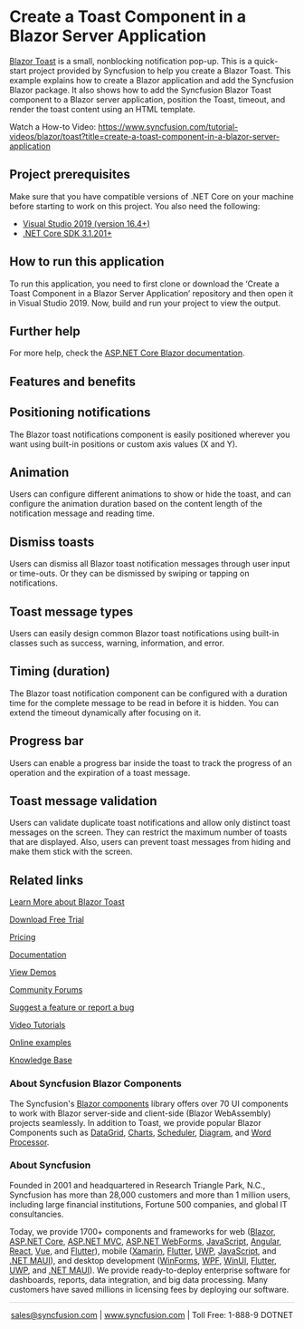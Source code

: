 # Create a Toast Component in a Blazor Server Application

[Blazor Toast](https://www.syncfusion.com/blazor-components/blazor-toast?utm_source=github&utm_medium=listing&utm_campaign=blazor-toast-github-samples) is a small, nonblocking notification pop-up. This is a quick-start project provided by Syncfusion to help you create a Blazor Toast. This example explains how to create a Blazor application and add the Syncfusion Blazor package. It also shows how to add the Syncfusion Blazor Toast component to a Blazor server application, position the Toast, timeout, and render the toast content using an HTML template.

Watch a How-to Video: https://www.syncfusion.com/tutorial-videos/blazor/toast?title=create-a-toast-component-in-a-blazor-server-application

## Project prerequisites
Make sure that you have compatible versions of .NET Core on your machine before starting to work on this project. You also need the following:
* [Visual Studio 2019 (version 16.4+)]( https://visualstudio.microsoft.com/downloads)
* [.NET Core SDK 3.1.201+](https://dotnet.microsoft.com/download/dotnet-core/3.1)

## How to run this application
To run this application, you need to first clone or download the ‘Create a Toast Component in a Blazor Server Application’ repository and then open it in Visual Studio 2019. Now, build and run your project to view the output.

## Further help

For more help, check the [ASP.NET Core Blazor documentation](https://docs.microsoft.com/en-us/aspnet/core/blazor).

## Features and benefits

## Positioning notifications

The Blazor toast notifications component is easily positioned wherever you want using built-in positions or custom axis values (X and Y).

## Animation

Users can configure different animations to show or hide the toast, and can configure the animation duration based on the content length of the notification message and reading time.

## Dismiss toasts

Users can dismiss all Blazor toast notification messages through user input or time-outs. Or they can be dismissed by swiping or tapping on notifications.

## Toast message types

Users can easily design common Blazor toast notifications using built-in classes such as success, warning, information, and error.

## Timing (duration)

The Blazor toast notification component can be configured with a duration time for the complete message to be read in before it is hidden. You can extend the timeout dynamically after focusing on it.

## Progress bar

Users can enable a progress bar inside the toast to track the progress of an operation and the expiration of a toast message.

## Toast message validation

Users can validate duplicate toast notifications and allow only distinct toast messages on the screen. They can restrict the maximum number of toasts that are displayed. Also, users can prevent toast messages from hiding and make them stick with the screen.

## Related links
[Learn More about Blazor Toast](https://www.syncfusion.com/blazor-components/blazor-toast?utm_source=github&utm_medium=listing&utm_campaign=blazor-toast-github-samples)

[Download Free Trial](https://www.syncfusion.com/downloads/blazor?utm_source=github&utm_medium=listing&utm_campaign=blazor-toast-github-samples)

[Pricing](https://www.syncfusion.com/sales/products/blazor?utm_source=github&utm_medium=listing&utm_campaign=blazor-toast-github-samples)

[Documentation](https://blazor.syncfusion.com/documentation/toast/getting-started?utm_source=github&utm_medium=listing&utm_campaign=blazor-toast-github-samples)

[View Demos](https://github.com/SyncfusionExamples/create-a-toast-component-in-a-blazor-server-application.git?utm_source=github&utm_medium=listing&utm_campaign=blazor-toast-github-samples)

[Community Forums](https://www.syncfusion.com/forums/blazor-components?utm_source=github&utm_medium=listing&utm_campaign=blazor-toast-github-samples)

[Suggest a feature or report a bug](https://www.syncfusion.com/feedback/blazor-components?utm_source=github&utm_medium=listing&utm_campaign=blazor-toast-github-samples)

[Video Tutorials](https://www.syncfusion.com/tutorial-videos/blazor/toast?title=create-a-toast-component-in-a-blazor-server-application?utm_source=github&utm_medium=listing&utm_campaign=blazor-toast-github-samples)

[Online examples](https://blazor.syncfusion.com/demos/toast/default-functionalities?utm_source=github&utm_medium=listing&utm_campaign=blazor-toast-github-samples)

[Knowledge Base](https://www.syncfusion.com/kb/blazor-components?utm_source=github&utm_medium=listing&utm_campaign=blazor-toast-github-samples)

### About Syncfusion Blazor Components
The Syncfusion's [Blazor components](https://www.syncfusion.com/blazor-components?utm_source=github&utm_medium=listing&utm_campaign=blazor-toast-github-samples) library offers over 70 UI components to work with Blazor server-side and client-side (Blazor WebAssembly) projects seamlessly. In addition to Toast, we provide popular Blazor Components such as [DataGrid](https://www.syncfusion.com/blazor-components/blazor-datagrid?utm_source=github&utm_medium=listing&utm_campaign=blazor-toast-github-samples), [Charts](https://www.syncfusion.com/blazor-components/blazor-charts?utm_source=github&utm_medium=listing&utm_campaign=blazor-toast-github-samples), [Scheduler](https://www.syncfusion.com/blazor-components/blazor-scheduler?utm_source=github&utm_medium=listing&utm_campaign=blazor-toast-github-samples), [Diagram](https://www.syncfusion.com/blazor-components/blazor-diagram?utm_source=github&utm_medium=listing&utm_campaign=blazor-toast-github-samples), and [Word Processor](https://www.syncfusion.com/blazor-components/blazor-word-processor?utm_source=github&utm_medium=listing&utm_campaign=blazor-toast-github-samples).

### About Syncfusion

Founded in 2001 and headquartered in Research Triangle Park, N.C., Syncfusion has more than 28,000 customers and more than 1 million users, including large financial institutions, Fortune 500 companies, and global IT consultancies.
 
Today, we provide 1700+ components and frameworks for web ([Blazor](https://www.syncfusion.com/blazor-components?utm_source=github&utm_medium=listing&utm_campaign=blazor-toast-github-samples), [ASP.NET Core](https://www.syncfusion.com/aspnet-core-ui-controls?utm_source=github&utm_medium=listing&utm_campaign=blazor-toast-github-samples), [ASP.NET MVC](https://www.syncfusion.com/aspnet-mvc-ui-controls?utm_source=github&utm_medium=listing&utm_campaign=blazor-toast-github-samples), [ASP.NET WebForms](https://www.syncfusion.com/jquery/aspnet-webforms-ui-controls?utm_source=github&utm_medium=listing&utm_campaign=blazor-toast-github-samples), [JavaScript](https://www.syncfusion.com/javascript-ui-controls?utm_source=github&utm_medium=listing&utm_campaign=blazor-toast-github-samples), [Angular](https://www.syncfusion.com/angular-ui-components?utm_source=github&utm_medium=listing&utm_campaign=blazor-toast-github-samples), [React](https://www.syncfusion.com/react-ui-components?utm_source=github&utm_medium=listing&utm_campaign=blazor-toast-github-samples), [Vue](https://www.syncfusion.com/vue-ui-components?utm_source=github&utm_medium=listing&utm_campaign=blazor-toast-github-samples), and [Flutter](https://www.syncfusion.com/flutter-widgets?utm_source=github&utm_medium=listing&utm_campaign=blazor-toast-github-samples)), mobile ([Xamarin](https://www.syncfusion.com/xamarin-ui-controls?utm_source=github&utm_medium=listing&utm_campaign=blazor-toast-github-samples), [Flutter](https://www.syncfusion.com/flutter-widgets?utm_source=github&utm_medium=listing&utm_campaign=blazor-toast-github-samples), [UWP](https://www.syncfusion.com/uwp-ui-controls?utm_source=github&utm_medium=listing&utm_campaign=blazor-toast-github-samples), [JavaScript](https://www.syncfusion.com/javascript-ui-controls?utm_source=github&utm_medium=listing&utm_campaign=blazor-toast-github-samples), and [.NET MAUI](https://www.syncfusion.com/maui-controls?utm_source=github&utm_medium=listing&utm_campaign=blazor-toast-github-samples)), and desktop development ([WinForms](https://www.syncfusion.com/winforms-ui-controls?utm_source=github&utm_medium=listing&utm_campaign=blazor-toast-github-samples), [WPF](https://www.syncfusion.com/wpf-controls?utm_source=github&utm_medium=listing&utm_campaign=blazor-toast-github-samples), [WinUI](https://www.syncfusion.com/winui-controls?utm_source=github&utm_medium=listing&utm_campaign=blazor-toast-github-samples), [Flutter](https://www.syncfusion.com/flutter-widgets?utm_source=github&utm_medium=listing&utm_campaign=blazor-toast-github-samples), [UWP](https://www.syncfusion.com/uwp-ui-controls?utm_source=github&utm_medium=listing&utm_campaign=blazor-toast-github-samples), and [.NET MAUI](https://www.syncfusion.com/maui-controls?utm_source=github&utm_medium=listing&utm_campaign=blazor-toast-github-samples)). We provide ready-to-deploy enterprise software for dashboards, reports, data integration, and big data processing. Many customers have saved millions in licensing fees by deploying our software.

<hr style="height:0.3px;border:none;color:lightgrey;background-color:lightgrey;" />

<p align="center">
<a href="mailto:sales@syncfusion.com?Subject=Syncfusion Blazor Toast - GitHub" target="_top">sales@syncfusion.com</a> | <a href="https://www.syncfusion.com?utm_source=github&utm_medium=listing&utm_campaign=blazor-toast-github-samples">www.syncfusion.com</a> | Toll Free: 1-888-9 DOTNET <br>
</p>


